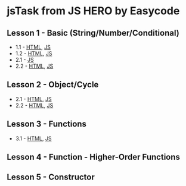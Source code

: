 # jsTask from JS HERO by Easycode

## Lesson 1 - Basic (String/Number/Conditional) <br>
* 1.1 - <a href="https://dmitriymk.github.io/jsTask/lesson-1/1.1-string.html">HTML</a>, <a href="https://github.com/DmitriyMK/jsTask/blob/master/lesson-1/1.1-string.js">JS</a> <br>
* 1.2 - <a href="https://dmitriymk.github.io/jsTask/lesson-1/1.2-math.html">HTML</a>, <a href="https://github.com/DmitriyMK/jsTask/blob/master/lesson-1/1.2-math.js">JS</a> <br> 
* 2.1 - <a href="https://github.com/DmitriyMK/jsTask/blob/master/lesson-1/2.1-typeConversion.js">JS</a><br> 
* 2.2 - <a href="https://dmitriymk.github.io/jsTask/lesson-1/2.2-conditional.html">HTML</a>, <a href="https://github.com/DmitriyMK/jsTask/blob/master/lesson-1/2.2.-conditional.js">JS</a> <br>

## Lesson 2 - Object/Cycle <br>
* 2.1 - <a href="https://dmitriymk.github.io/jsTask/lesson-2/2.1-objects.html">HTML</a>, <a href="https://github.com/DmitriyMK/jsTask/blob/master/lesson-2/2.1-objects.js">JS</a> <br>
* 2.2 - <a href="https://dmitriymk.github.io/jsTask/lesson-2/3.1-cycle.html">HTML</a>, <a href="https://github.com/DmitriyMK/jsTask/blob/master/lesson-2/3.1-cycle.js">JS</a> <br>

## Lesson 3 - Functions <br>
* 3.1 - <a href="https://dmitriymk.github.io/jsTask/lesson-3/function.html">HTML</a>, <a href="https://github.com/DmitriyMK/jsTask/blob/master/lesson-3/function.js">JS</a> <br>

## Lesson 4 - Function - Higher-Order Functions <br>

## Lesson 5 - Constructor<br>
